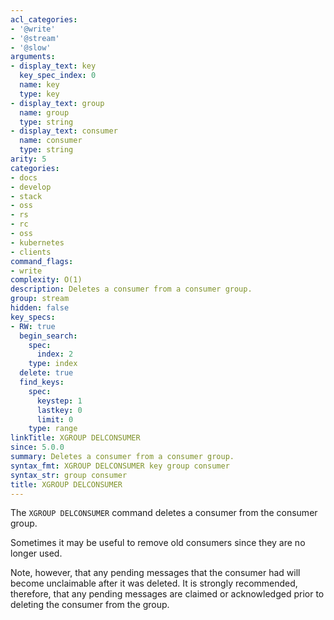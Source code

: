 ```yaml
---
acl_categories:
- '@write'
- '@stream'
- '@slow'
arguments:
- display_text: key
  key_spec_index: 0
  name: key
  type: key
- display_text: group
  name: group
  type: string
- display_text: consumer
  name: consumer
  type: string
arity: 5
categories:
- docs
- develop
- stack
- oss
- rs
- rc
- oss
- kubernetes
- clients
command_flags:
- write
complexity: O(1)
description: Deletes a consumer from a consumer group.
group: stream
hidden: false
key_specs:
- RW: true
  begin_search:
    spec:
      index: 2
    type: index
  delete: true
  find_keys:
    spec:
      keystep: 1
      lastkey: 0
      limit: 0
    type: range
linkTitle: XGROUP DELCONSUMER
since: 5.0.0
summary: Deletes a consumer from a consumer group.
syntax_fmt: XGROUP DELCONSUMER key group consumer
syntax_str: group consumer
title: XGROUP DELCONSUMER
---
```

The `XGROUP DELCONSUMER` command deletes a consumer from the consumer group.

Sometimes it may be useful to remove old consumers since they are no longer used.

Note, however, that any pending messages that the consumer had will become unclaimable after it was deleted.
It is strongly recommended, therefore, that any pending messages are claimed or acknowledged prior to deleting the consumer from the group.
